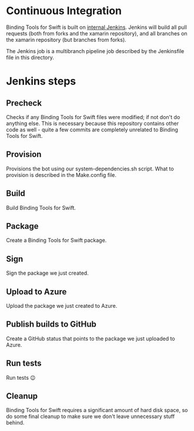 Continuous Integration
======================

Binding Tools for Swift is built on [internal Jenkins][1]. Jenkins will build all pull
requests (both from forks and the xamarin repository), and all branches on the
xamarin repository (but branches from forks).

The Jenkins job is a multibranch pipeline job described by the Jenkinsfile
file in this directory.

Jenkins steps
=============

Precheck
--------

Checks if any Binding Tools for Swift files were modified; if not don't do anything
else. This is necessary because this repository contains other code as well -
quite a few commits are completely unrelated to Binding Tools for Swift.

Provision
---------

Provisions the bot using our system-dependencies.sh script. What to provision is
described in the Make.config file.

Build
-----

Build Binding Tools for Swift.

Package
-------

Create a Binding Tools for Swift package.

Sign
----

Sign the package we just created.

Upload to Azure
---------------

Upload the package we just created to Azure.

Publish builds to GitHub
------------------------

Create a GitHub status that points to the package we just uploaded to Azure.

Run tests
---------

Run tests 😉

Cleanup
-------

Binding Tools for Swift requires a significant amount of hard disk space, so do some
final cleanup to make sure we don't leave unnecessary stuff behind.

[1]: https://jenkins.internalx.com/blue/organizations/jenkins/swift-o-matic/activity
